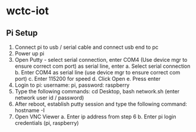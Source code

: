 # wctc-iot

## Pi Setup
1. Connect pi to usb / serial cable and connect usb end to pc
2. Power up pi
3. Open Putty - select serial connection, enter COM4 (Use device mgr to ensure correct com port) as serial line, enter 
     a. Select serial connection
     b. Enter COM4 as serial line (use device mgr to ensure correct com port)
     c. Enter 115200 for speed
     d. Click Open 
     e. Press enter
4. Login to pi: username: pi, password: raspberry
5. Type the following commands: cd Desktop, bash network.sh (enter network user id / password)
6. After reboot, establish putty session and type the following command: hostname -I
7. Open VNC Viewer 
     a. Enter ip address from step 6
     b. Enter pi login credentials (pi, raspberry)
